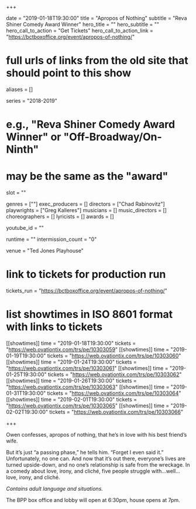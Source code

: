 +++

date = "2019-01-18T19:30:00"
title = "Apropos of Nothing"
subtitle = "Reva Shiner Comedy Award Winner"
hero_title = ""
hero_subtitle = ""
hero_call_to_action = "Get Tickets"
hero_call_to_action_link = "https://bctboxoffice.org/event/apropos-of-nothing/"

# full urls of links from the old site that should point to this show
aliases = []

series = "2018-2019"
# e.g., "Reva Shiner Comedy Award Winner" or "Off-Broadway/On-Ninth"
# may be the same as the "award"
slot = ""

genres = [""]
exec_producers = []
directors = ["Chad Rabinovitz"]
playwrights = ["Greg Kalleres"]
musicians = []
music_directors = []
choreographers = []
lyricists = []
awards = []

youtube_id = ""

runtime = ""
intermission_count = "0"

venue = "Ted Jones Playhouse"

# link to tickets for production run
tickets_run = "https://bctboxoffice.org/event/apropos-of-nothing/"

# list showtimes in ISO 8601 format with links to tickets
[[showtimes]]
    time = "2019-01-18T19:30:00"
    tickets = "https://web.ovationtix.com/trs/pe/10303059"
[[showtimes]]
    time = "2019-01-19T19:30:00"
    tickets = "https://web.ovationtix.com/trs/pe/10303060"
[[showtimes]]
    time = "2019-01-24T19:30:00"
    tickets = "https://web.ovationtix.com/trs/pe/10303061"
[[showtimes]]
    time = "2019-01-25T19:30:00"
    tickets = "https://web.ovationtix.com/trs/pe/10303062"
[[showtimes]]
    time = "2019-01-26T19:30:00"
    tickets = "https://web.ovationtix.com/trs/pe/10303063"
[[showtimes]]
    time = "2019-01-31T19:30:00"
    tickets = "https://web.ovationtix.com/trs/pe/10303064"
[[showtimes]]
    time = "2019-02-01T19:30:00"
    tickets = "https://web.ovationtix.com/trs/pe/10303065"
[[showtimes]]
    time = "2019-02-02T19:30:00"
    tickets = "https://web.ovationtix.com/trs/pe/10303066"

+++

Owen confesses, apropos of nothing, that he’s in love with his best friend’s wife.

But it’s just “a passing phase,” he tells him. “Forget I even said it.” Unfortunately, no one can. And now that it’s out there, everyone’s lives are turned upside-down, and no one’s relationship is safe from the wreckage. In a comedy about love, irony, and cliché, five people struggle with…well…love, irony, and cliché.

*Contains adult language and situations.*

The BPP box office and lobby will open at 6:30pm, house opens at 7pm.
